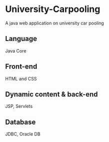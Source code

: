 # University-Carpooling
A java web application on university car pooling

## Language  
Java Core
## Front-end 
HTML and CSS 
## Dynamic content & back-end 
 JSP, Servlets
## Database
JDBC, Oracle DB 
